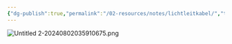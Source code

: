 ```yaml
---
{"dg-publish":true,"permalink":"/02-resources/notes/lichtleitkabel/","tags":["netzwerk/kabel"],"noteIcon":"","updated":"2025-08-26T16:35:05.591+02:00"}
---
```


![Untitled 2-20240802035910675.png](/img/user/02%20-%20RESOURCES/Files/IMG/Untitled%202-20240802035910675.png)